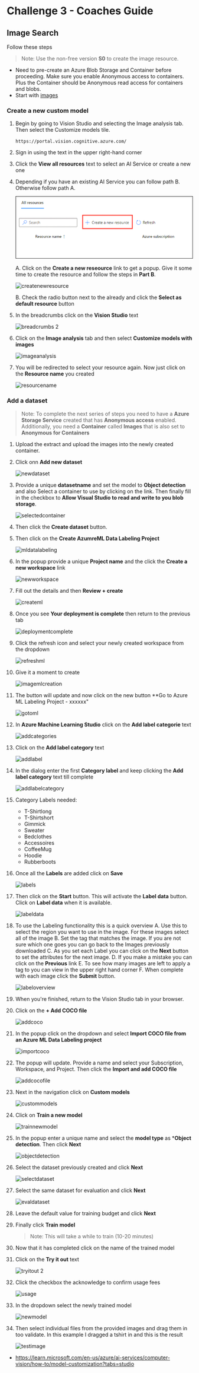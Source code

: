 # Challenge 3 - Coaches Guide

## Image Search

Follow these steps

> Note: Use the non-free version **S0** to create the image resource.
- Need to pre-create an Azure Blob Storage and Container before proceeding. Make sure you enable Anonymous access to containers. Plus the Container should be Anonymous read access for containers and blobs.
- Start with [images](https://openhackguides.blob.core.windows.net/ai-openhack/images.zip)

### Create a new custom model
1. Begin by going to Vision Studio and selecting the Image analysis tab. Then select the Customize models tile.

    ```
    https://portal.vision.cognitive.azure.com/
    ```
1. Sign in using the text in the upper right-hand corner

1. Click the **View all resources** text to select an AI Service or create a new one

1. Depending if you have an existing AI Service you can follow path B. Otherwise follow path A.

    ![aiservices](images/aiservices.png)
    
    A. Click on the **Create a new reseource** link to get a popup. Give it some time to create the resource and follow the steps in **Part B**.
        
    ![createnewresource](images/createnewresource.png)
    
    B. Check the radio button next to the already and click the **Select as default resource** button 
    
1. In the breadcrumbs click on the **Vision Studio** text

    ![breadcrumbs 2](images/breadcrumbs2.png)
    
1. Click on the **Image analysis** tab and then select **Customize models with images**

    ![imageanalysis](images/imageanalysis.png)
    
1. You will be redirected to select your resource again. Now just click on the **Resource name** you created

    ![resourcename](images/resourcename.png)
    
### Add a dataset
> Note: To complete the next series of steps you need to have a **Azure Storage Service** created that has **Anonymous access** enabled. Additionally, you need a **Container** called **Images** that is also set to **Anonymous for Containers** 

1. Upload the extract and upload the images into the newly created container.

1. Click onn **Add new dataset**

    ![newdataset](images/newdataset.png)
    
1. Provide a unique **datasetname** and set the model to **Object detection** and also Select a container to use by clicking on the link. Then finally fill in the checkbox to **Allow Visual Studio to read and write to you blob storage**.

    ![selectedcontainer](images/selectedcontainer.png)
    
1. Then click the **Create dataset** button.

1. Then click on the **Create AzumreML Data Labeling Project**

    ![mldatalabeling](images/mldatalabeling.png)

1. In the popup provide a unique **Project name** and the click the **Create a new workspace** link

    ![newworkspace](images/newworkspace.png)
    
1. Fill out the details and then **Review + create**

    ![createml](images/createml.png)
    
1. Once you see **Your deployment is complete** then return to the previous tab

    ![deploymentcomplete](images/deploymentcomplete.png)
    
1. Click the refresh icon and select your newly created workspace from the dropdown

    ![refreshml](images/refreshml.png)
    
1. Give it a moment to create

    ![imagemlcreation](images/imagemlcreation.png)
    
1. The button will update and now click on the new button **Go to Azure ML Labeling Project - xxxxxx"

    ![gotoml](images/gotoml.png)
    
1. In **Azure Machine Learning Studio** click on the **Add label categorie** text

    ![addcategories](images/addcategories.png)
    
1. Click on the **Add label category** text

    ![addlabel](images/addlabel.png)
    
1. In the dialog enter the first **Category label** and keep clicking the **Add label category** text till complete

    ![addlabelcategory](images/addlabelcategory.png)
    
1. Category Labels needed:
    * T-Shirtlong
    * T-Shirtshort
    * Gimmick
    * Sweater
    * Bedclothes
    * Accessoires
    * CoffeeMug
    * Hoodie
    * Rubberboots

1. Once all the **Labels** are added click on **Save**

    ![labels](images/labels.png)
    
1. Then click on the **Start** button. This will activate the **Label data** button. Click on **Label data** when it is available.

    ![labeldata](images/labeldata.png)
    
1. To use the Labeling functionality this is a quick overview
    A. Use this to select the region you want to use in the image. For these images select all of the image
    B. Set the tag that matches the image. If you are not sure which one goes you can go back to the Images previously downloaded
    C. As you set each Label you can click on the **Next** button to set the attributes for the next image.
    D. If you make a mistake you can click on the **Previous** link
    E. To see how many images are left to apply a tag to you can view in the upper right hand corner
    F. When complete with each image click the **Submit** button.
    
    ![labeloverview](images/labeloverview.png)
    
1. When you're finished, return to the Vision Studio tab in your browser.

1. Click on the **+ Add COCO file**

    ![addcoco](images/addcoco.png)
    
1. In the popup click on the dropdown and select **Import COCO file from an Azure ML Data Labeling project**

    ![importcoco](images/importcoco.png)
    
1. The popup will update. Provide a name and select your Subscription, Workspace, and Project. Then click the **Import and add COCO file**

    ![addcocofile](images/addcocofile.png)
    
1. Next in the navigation click on **Custom models**

    ![custommodels](images/custommodels.png)
    
1. Click on **Train a new model**

    ![trainnewmodel](images/trainnewmodel.png)
    
1. In the popup enter a unique name and select the **model type** as ***Object detection**. Then click **Next**

    ![objectdetection](images/objectdetection.png)
    
1. Select the dataset previously created and click **Next**

    ![selectdataset](images/selectdataset.png)
    
1. Select the same dataset for evaluation and click **Next**

    ![evaldataset](images/evaldataset.png)
    
1. Leave the default value for training budget and click **Next**

1. Finally click **Train model**
    > Note: This will take a while to train (10-20 minutes)

1. Now that it has completed click on the name of the trained model

1. Click on the **Try it out** text

    ![tryitout 2](images/tryitout2.png)
    
1. Click the checkbox the acknowledge to confirm usage fees

    ![usage](images/usage.png)
    
1. In the dropdown select the newly trained model

    ![newmodel](images/newmodel.png)
    
1. Then select individual files from the provided images and drag them in too validate. In this example I dragged a tshirt in and this is the result

    ![testimage](images/testimage.png)












- https://learn.microsoft.com/en-us/azure/ai-services/computer-vision/how-to/model-customization?tabs=studio


